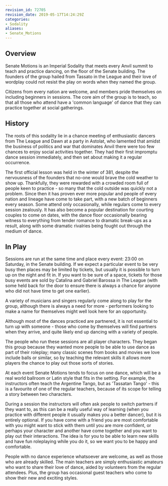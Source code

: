 ```yaml
---
revision_id: 72705
revision_date: 2019-05-17T14:24:29Z
categories:
- Sodality
aliases:
- Senate_Motions
---
```



## Overview
Senate Motions is an Imperial Sodality that meets every Anvil summit to teach and practice dancing, on the floor of the Senate building. The founders of the group hailed from Tassato in the League and their love of wordplay could not resist the play on words when they named the group.

Citizens from every nation are welcome, and members pride themselves on including beginners in sessions. The core aim of the group is to teach, so that all those who attend have a 'common language' of dance that they can practice together at social gatherings.

## History
The roots of this sodality lie in a chance meeting of enthusiastic dancers from The League and Dawn at a party in Astolat, who lamented that amidst the business of politics and war that dominates Anvil there were too few chances to enjoy social activities together. They had their first impromptu dance session immediately, and then set about making it a regular occurrence.

The first official lesson was held in the winter of 381, despite the nervousness of the founders that no-one would brave the cold weather to show up. Thankfully, they were rewarded with a crowded room full of people keen to practice - so many that the cold outside was quickly not a problem. Since then it has proven ever more popular and people of every nation and lineage have come to take part, with a new batch of beginners every season. Some attend only occasionally, while regulars come to every session zealously. It has also become a popular destination for courting couples to come on dates, with the dance floor occasionally bearing witness to everything from tender romance to dramatic break-ups as a result, along with some dramatic rivalries being fought out through the medium of dance.

## In Play
Sessions are run at the same time and place every event: 23:00 on Saturday, in the Senate building. If we expect a particular event to be very busy then places may be limited by tickets, but usually it is possible to turn up on the night and fit in. If you want to be sure of a space, tickets for those busy events are sold by Catalina and Gabriel Barossa in The League (with some held back for the door to ensure there is always a chance for anyone who did not have time to get one earlier).

A variety of musicians and singers regularly come along to play for the group, although there is always a need for more - performers looking to make a name for themselves might well look here for an opportunity.

Although most of the dances practiced are partnered, it is not essential to turn up with someone - those who come by themselves will find partners when they arrive, and quite likely end up dancing with a variety of people.


The people who run these sessions are all player characters. They began this group because they wanted more people to be able to use dance as part of their roleplay; many classic scenes from books and movies we love include balls or similar, so by teaching the relevant skills it allows more players the chance to play out those sorts of stories.

At each event Senate Motions tends to focus on one dance, which will be a real world ballroom or Latin style that fits in the setting. For example, the instructors often teach the Argentine Tango, but as 'Tassatan Tango' - this is a favourite of one of the regular teachers, because of its scope for telling a story between two characters.

During a session the instructors will often ask people to switch partners if they want to, as this can be a really useful way of learning (when you practice with different people it usually makes you a better dancer), but it is entirely optional. If you have come with a friend you are most comfortable with you might want to stick with them until you are more confident, or perhaps your character and another have come together and you want to play out their interactions. The idea is for you to be able to learn new skills and have fun roleplaying while you do it, so we want you to be happy and comfortable.

People with no dance experience whatsoever are welcome, as well as those who are already skilled. The main teachers are simply enthusiastic amateurs who want to share their love of dance, aided by volunteers from the regular attendees. Plus, the group has occasional guest teachers who come to show their new and exciting styles.



